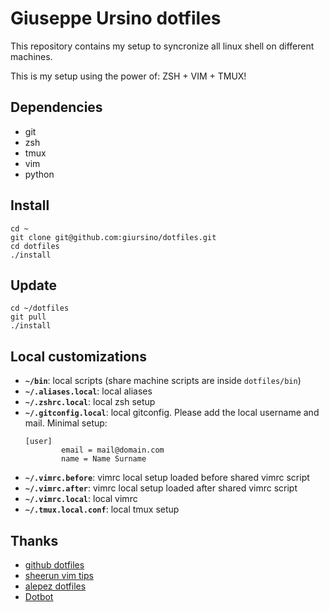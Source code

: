 # Giuseppe Ursino dotfiles

This repository contains my setup to syncronize all linux shell on
different machines.

This is my setup using the power of: ZSH + VIM + TMUX!


## Dependencies

* git
* zsh
* tmux
* vim
* python


## Install

```
cd ~
git clone git@github.com:giursino/dotfiles.git
cd dotfiles
./install
```

## Update

```
cd ~/dotfiles
git pull
./install
```

## Local customizations

* **`~/bin`**: local scripts (share machine scripts are inside `dotfiles/bin`)
* **`~/.aliases.local`**: local aliases
* **`~/.zshrc.local`**: local zsh setup
* **`~/.gitconfig.local`**: local gitconfig. Please add the local username
  and mail.
  Minimal setup:
  ```
  [user]
          email = mail@domain.com
          name = Name Surname
  ```
* **`~/.vimrc.before`**: vimrc local setup loaded before shared vimrc script
* **`~/.vimrc.after`**: vimrc local setup loaded after shared vimrc script
* **`~/.vimrc.local`**: local vimrc
* **`~/.tmux.local.conf`**: local tmux setup

## Thanks

* [github dotfiles](https://dotfiles.github.io)
* [sheerun vim tips](https://sheerun.net/2014/03/21/how-to-boost-your-vim-productivity/)
* [alepez dotfiles](https://github.com/alepez/dotfiles)
* [Dotbot](https://github.com/anishathalye/dotbot)
